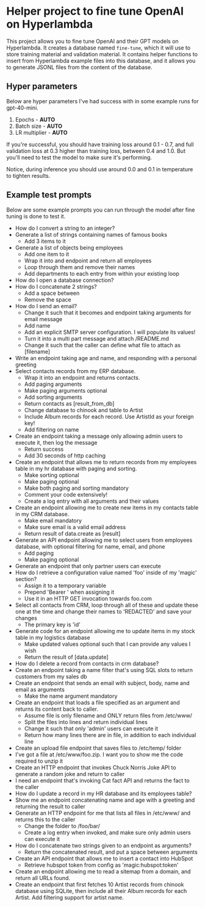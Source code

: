 # Helper project to fine tune OpenAI on Hyperlambda

This project allows you to fine tune OpenAI and their GPT models on Hyperlambda. It creates a database named `fine-tune`, which it will use to store training material and validation material. It contains helper functions to insert from Hyperlambda example files into this database, and it allows you to generate JSONL files from the content of the database.

## Hyper parameters

Below are hyper parameters I've had success with in some example runs for gpt-40-mini.

1. Epochs - **AUTO**
2. Batch size - **AUTO**
3. LR multiplier - **AUTO**

If you're successful, you should have training loss around 0.1 - 0.7, and full validation loss at 0.3 higher than training loss, between 0.4 and 1.0. But you'll need to test the model to make sure it's performing.

Notice, during inference you should use around 0.0 and 0.1 in temperature to tighten results.

## Example test prompts

Below are some example prompts you can run through the model after fine tuning is done to test it.

* How do I convert a string to an integer?
* Generate a list of strings containing names of famous books
  - Add 3 items to it
* Generate a list of objects being employees
  - Add one item to it
  - Wrap it into and endpoint and return all employees
  - Loop through them and remove their names
  - Add departments to each entry from within your existing loop
* How do I open a database connection?
* How do I concatenate 2 strings?
  - Add a space between
  - Remove the space
* How do I send an email?
  - Change it such that it becomes and endpoint taking arguments for email message
  - Add name
  - Add an explicit SMTP server configuration. I will populate its values!
  - Turn it into a multi part message and attach /README.md
  - Change it such that the caller can define what file to attach as [filename]
* Write an endpoint taking age and name, and responding with a personal greeting
* Select contacts records from my ERP database.
  - Wrap it into an endpoint and returns contacts.
  - Add paging arguments
  - Make paging arguments optional
  - Add sorting arguments
  - Return contacts as [result_from_db]
  - Change database to chinook and table to Artist
  - Include Album records for each record. Use ArtistId as your foreign key!
  - Add filtering on name
* Create an endpoint taking a message only allowing admin users to execute it, then log the message
  - Return success
  - Add 30 seconds of http caching
* Create an endpoint that allows me to return records from my employees table in my hr database with paging and sorting.
  - Make sorting optional
  - Make paging optional
  - Make both paging and sorting mandatory
  - Comment your code extensively!
  - Create a log entry with all arguments and their values
* Create an endpoint allowing me to create new items in my contacts table in my CRM database.
  - Make email mandatory
  - Make sure email is a valid email address
  - Return result of data.create as [result]
* Generate an API endpoint allowing me to select users from employees database, with optional filtering for name, email, and phone
  - Add paging
  - Make paging optional
* Generate an endpoint that only partner users can execute
* How do I retrieve a configuration value named 'foo' inside of my 'magic' section?
  - Assign it to a temporary variable
  - Prepend 'Bearer ' when assigning it
  - Use it in an HTTP GET invocation towards foo.com
* Select all contacts from CRM, loop through all of these and update these one at the time and change their names to 'REDACTED' and save your changes
  - The primary key is 'id'
* Generate code for an endpoint allowing me to update items in my stock table in my logistics database
  - Make updated values optional such that I can provide any values I wish
  - Return the result of [data.update]
* How do I delete a record from contacts in crm database?
* Create an endpoint taking a name filter that's using SQL slots to return customers from my sales db
* Create an endpoint that sends an email with subject, body, name and email as arguments
  - Make the name argument mandatory
* Create an endpoint that loads a file specified as an argument and returns its content back to caller.
  - Assume file is only filename and ONLY return files from /etc/www/
  - Split the files into lines and return individual lines
  - Change it such that only 'admin' users can execute it
  - Return how many lines there are in file, in addition to each individual line
* Create an upload file endpoint that saves files to /etc/temp/ folder
* I've got a file at /etc/www/foo.zip. I want you to show me the code required to unzip it
* Create an HTTP endpoint that invokes Chuck Norris Joke API to generate a random joke and return to caller
* I need an endpoint that's invoking Cat fact API and returns the fact to the caller
* How do I update a record in my HR database and its employees table?
* Show me an endpoint concatenating name and age with a greeting and returning the result to caller
* Generate an HTTP endpoint for me that lists all files in /etc/www/ and returns this to the caller
  - Change the folder to /foo/bar/
  - Create a log entry when invoked, and make sure only admin users can execute it
* How do I concatenate two strings given to an endpoint as arguments?
  - Return the concatenated result, and put a space between arguments
* Create an API endpoint that allows me to insert a contact into HubSpot
  - Retrieve hubspot token from config as 'magic:hubspot:token'
* Create an endpoint allowing me to read a sitemap from a domain, and return all URLs found.
* Create an endpoint that first fetches 10 Artist records from chinook database using SQLite, then include all their Album records for each Artist. Add filtering support for artist name.

